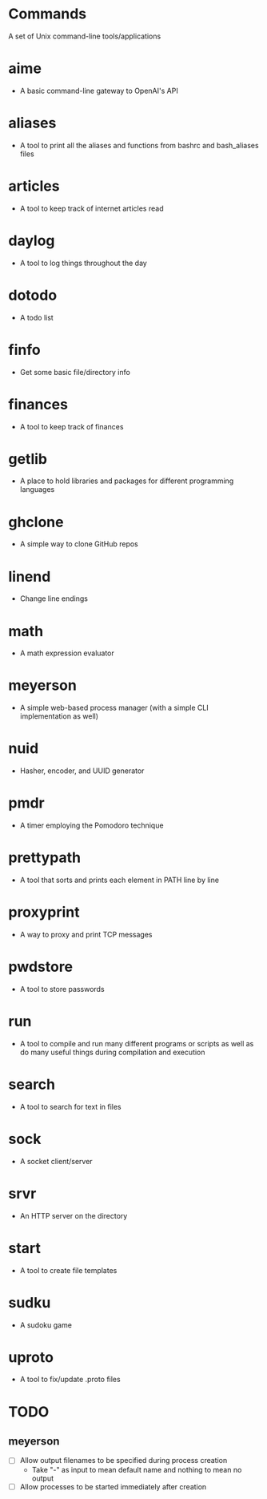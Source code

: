 # Commands
A set of Unix command-line tools/applications

# aime
- A basic command-line gateway to OpenAI's API
# aliases
- A tool to print all the aliases and functions from bashrc and bash_aliases files
# articles
- A tool to keep track of internet articles read
# daylog
- A tool to log things throughout the day
# dotodo
- A todo list
# finfo
- Get some basic file/directory info
# finances
- A tool to keep track of finances
# getlib
- A place to hold libraries and packages for different programming languages
# ghclone
- A simple way to clone GitHub repos
# linend
- Change line endings
# math
- A math expression evaluator
# meyerson
- A simple web-based process manager (with a simple CLI implementation as well)
# nuid
- Hasher, encoder, and UUID generator
# pmdr
- A timer employing the Pomodoro technique
# prettypath
- A tool that sorts and prints each element in PATH line by line
# proxyprint
- A way to proxy and print TCP messages
# pwdstore
- A tool to store passwords
# run
- A tool to compile and run many different programs or scripts as well as do many useful things during compilation and execution
# search
- A tool to search for text in files
# sock
- A socket client/server
# srvr
- An HTTP server on the directory
# start
- A tool to create file templates
# sudku
- A sudoku game
# uproto
- A tool to fix/update .proto files

# TODO
## meyerson
- [ ] Allow output filenames to be specified during process creation
    - Take "-" as input to mean default name and nothing to mean no output
- [ ] Allow processes to be started immediately after creation
